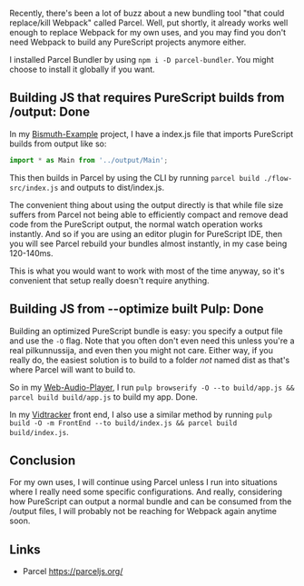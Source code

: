 Recently, there's been a lot of buzz about a new bundling tool "that could replace/kill Webpack" called Parcel. Well, put shortly, it already works well enough to replace Webpack for my own uses, and you may find you don't need Webpack to build any PureScript projects anymore either.

I installed Parcel Bundler by using `npm i -D parcel-bundler`. You might choose to install it globally if you want.

## Building JS that requires PureScript builds from /output: Done

In my [Bismuth-Example](https://github.com/justinwoo/bismuth-example/tree/ae50fa45e8b38e2fed83248cf408a31d08e76b93) project, I have a index.js file that imports PureScript builds from output like so:

```js
import * as Main from '../output/Main';
```

This then builds in Parcel by using the CLI by running `parcel build ./flow-src/index.js` and outputs to dist/index.js.

The convenient thing about using the output directly is that while file size suffers from Parcel not being able to efficiently compact and remove dead code from the PureScript output, the normal watch operation works instantly. And so if you are using an editor plugin for PureScript IDE, then you will see Parcel rebuild your bundles almost instantly, in my case being 120-140ms.

This is what you would want to work with most of the time anyway, so it's convenient that setup really doesn't require anything.

## Building JS from --optimize built Pulp: Done

Building an optimized PureScript bundle is easy: you specify a output file and use the `-O` flag. Note that you often don't even need this unless you're a real pilkunnussija, and even then you might not care. Either way, if you really do, the easiest solution is to build to a folder *not* named dist as that's where Parcel will want to build to.

So in my [Web-Audio-Player](https://github.com/justinwoo/purescript-web-audio-player-demo/tree/5eeb729806bfc915297974cb693f0fff0e7bd0f7), I run `pulp browserify -O --to build/app.js && parcel build build/app.js` to build my app. Done.

In my [Vidtracker](https://github.com/justinwoo/vidtracker/tree/693e2b6ece5b2b59308c47c69d7beaa3a8b10df8) front end, I also use a similar method by running `pulp build -O -m FrontEnd --to build/index.js && parcel build build/index.js`.

## Conclusion

For my own uses, I will continue using Parcel unless I run into situations where I really need some specific configurations. And really, considering how PureScript can output a normal bundle and can be consumed from the /output files, I will probably not be reaching for Webpack again anytime soon.

## Links

* Parcel https://parceljs.org/
